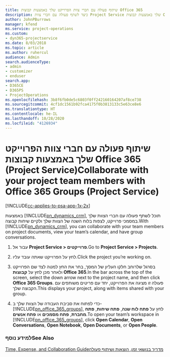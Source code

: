 ```yaml
---
title: שיתוף פעולה עם חברי צוות הפרוייקט שלך באמצעות קבוצות Office 365
description: כיצד לשתף פעולה עם חברי צוות Project Service שלך באמצעות קבוצות Office 365
author: JohnPBurrows
manager: kfend
ms.service: project-operations
ms.custom:
- dyn365-projectservice
ms.date: 8/03/2018
ms.topic: article
ms.author: ruhercul
audience: Admin
search.audienceType:
- admin
- customizer
- enduser
search.app:
- D365CE
- D365PS
- ProjectOperations
ms.openlocfilehash: 3b8f6fb0de5c6803f0ff242160164207af8ce738
ms.sourcegitcommit: 4cf1dc1561b92fca4175f0b3813133c5e63ce8e6
ms.translationtype: HT
ms.contentlocale: he-IL
ms.lasthandoff: 10/28/2020
ms.locfileid: "4126934"
---
```

# <a name="collaborate-with-your-project-team-members-with-office-365-groups-project-service"></a><span data-ttu-id="18e2d-103">שיתוף פעולה עם חברי צוות הפרוייקט שלך באמצעות קבוצות Office 365‏ (Project Service)</span><span class="sxs-lookup"><span data-stu-id="18e2d-103">Collaborate with your project team members with Office 365 Groups (Project Service)</span></span>

[!INCLUDE[cc-applies-to-psa-app-1x-2x](../includes/cc-applies-to-psa-app-1x-2x.md)]

<span data-ttu-id="18e2d-104">באמצעות [!INCLUDE[pn_dynamics_crm](../includes/pn-dynamics-crm.md)], תוכל לשתף פעולה עם חברי הצוות שלך במסמכי פרוייקט, לצפות בלוח השנה של הצוות שלך ולקיים שיחות קבוצה.</span><span class="sxs-lookup"><span data-stu-id="18e2d-104">With [!INCLUDE[pn_dynamics_crm](../includes/pn-dynamics-crm.md)], you can collaborate with your team members on project documents, view your team’s calendar, and have group conversations.</span></span>  
  
1. <span data-ttu-id="18e2d-105">עבור אל **Project Service > פרוייקטים**.</span><span class="sxs-lookup"><span data-stu-id="18e2d-105">Go to **Project Service > Projects**.</span></span>  
  
2. <span data-ttu-id="18e2d-106">לחץ על הפרוייקט שאתה עובד עליו.</span><span class="sxs-lookup"><span data-stu-id="18e2d-106">Click the project you’re working on.</span></span>  
  
3. <span data-ttu-id="18e2d-107">בסרגל שלרוחב חלקו העליון של המסך, בחר את החץ למטה לצד שם הפרוייקט ולאחר מכן לחץ על **קבוצות Office 365**.</span><span class="sxs-lookup"><span data-stu-id="18e2d-107">In the bar across the top of the screen, select the down arrow next to the project name, and then click **Office 365 Groups**.</span></span> <span data-ttu-id="18e2d-108">פעולה זו מציגה את הפרוייקט, יחד עם פריטים משותפים עם הקבוצה שלך.</span><span class="sxs-lookup"><span data-stu-id="18e2d-108">This displays your project, along with items shared with your group.</span></span>  
  
4. <span data-ttu-id="18e2d-109">כדי לפתוח את סביבת העבודה של הצוות שלך ב- [!INCLUDE[pn_office_365_groups](../includes/pn-office-365-groups.md)], לחץ על **פתח לוח שנה**, **פתח שיחות**, **פתח מחברת**, **פתח מסמכים** או **פתח אנשים**.</span><span class="sxs-lookup"><span data-stu-id="18e2d-109">To open your team’s workspace in [!INCLUDE[pn_office_365_groups](../includes/pn-office-365-groups.md)], click **Open Calendar**, **Open Conversations**, **Open Notebook**, **Open Documents**, or **Open People**.</span></span>  
  
### <a name="see-also"></a><span data-ttu-id="18e2d-110">למידע נוסף</span><span class="sxs-lookup"><span data-stu-id="18e2d-110">See Also</span></span>  
 [<span data-ttu-id="18e2d-111">‏‫מדריך בנושאי זמן, הוצאות ושיתוף פעולה</span><span class="sxs-lookup"><span data-stu-id="18e2d-111">Time, Expense, and Collaboration Guide</span></span>](../psa/time-expense-collaboration-guide.md)
